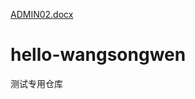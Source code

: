 [ADMIN02.docx](https://github.com/wangsongwen-commit/hello-wangsongwen/files/6986186/ADMIN02.docx)
# hello-wangsongwen
测试专用仓库
